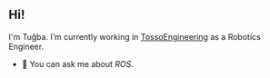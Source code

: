 ## Hi!
I'm Tuğba. I’m currently working in [TossoEngineering](https://github.com/TossoEngineerings) as a Robotics Engineer.

- 💬 You can ask me about *ROS*.

